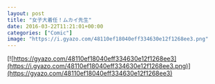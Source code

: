```yaml
---
layout: post
title: "女子大着任！ムカイ先生"
date: 2016-03-22T11:21:01+00:00
categories: ["Comic"]
image: "https://i.gyazo.com/48110ef18040eff334630e12f1268ee3.png"
---
```


[![https://gyazo.com/48110ef18040eff334630e12f1268ee3](https://i.gyazo.com/48110ef18040eff334630e12f1268ee3.png)](https://gyazo.com/48110ef18040eff334630e12f1268ee3)
